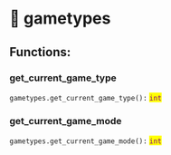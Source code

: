 # 🥶 gametypes

## Functions:

### get\_current\_game\_type

`gametypes.get_current_game_type():` <mark style="color:purple;">`int`</mark>

### get\_current\_game\_mode

`gametypes.get_current_game_mode():` <mark style="color:purple;">`int`</mark>
